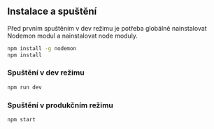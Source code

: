 ## Instalace a spuštění
Před prvním spuštěním v dev režimu je potřeba globálně nainstalovat Nodemon modul a nainstalovat node moduly.
```bash
npm install -g nodemon
npm install
```

### Spuštění v dev režimu
```bash
npm run dev
```

### Spuštění v produkčním režimu
```bash
npm start
```